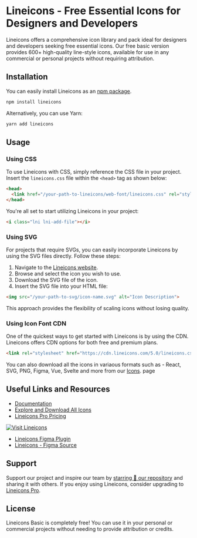 # Lineicons - Free Essential Icons for Designers and Developers

Lineicons offers a comprehensive icon library and pack ideal for designers and developers seeking free essential icons. Our free basic version provides 600+ high-quality line-style icons, available for use in any commercial or personal projects without requiring attribution.

## Installation

You can easily install Lineicons as an [npm package](https://www.npmjs.com/package/lineicons).

```bash
npm install lineicons
```

Alternatively, you can use Yarn:

```bash
yarn add lineicons
```

## Usage

### Using CSS

To use Lineicons with CSS, simply reference the CSS file in your project. Insert the `lineicons.css` file within the `<head>` tag as shown below:

```html
<head>
  <link href="/your-path-to-lineicons/web-font/lineicons.css" rel="stylesheet">
</head>
```

You're all set to start utilizing Lineicons in your project:

```html
<i class="lni lni-add-file"></i>
```

### Using SVG

For projects that require SVGs, you can easily incorporate Lineicons by using the SVG files directly. Follow these steps:

1. Navigate to the [Lineicons website](https://lineicons.com/).
2. Browse and select the icon you wish to use.
3. Download the SVG file of the icon.
4. Insert the SVG file into your HTML file:

```html
<img src="/your-path-to-svg/icon-name.svg" alt="Icon Description">
```

This approach provides the flexibility of scaling icons without losing quality.

### Using Icon Font CDN

One of the quickest ways to get started with Lineicons is by using the CDN. Lineicons offers CDN options for both free and premium plans.
```html
<link rel="stylesheet" href="https://cdn.lineicons.com/5.0/lineicons.css" />
```

You can also download all the icons in variaous formats such as - React, SVG, PNG, Figma, Vue, Svelte and more from our [Icons](https://lineicons.com/icons). page

## Useful Links and Resources


- [Documentation](https://lineicons.com/docs)
- [Explore and Download All Icons](https://lineicons.com/)
- [Lineicons Pro Pricing](https://lineicons.com/pricing)


[![Visit Lineicons](https://cdn.pimjo.com/lineicons-5.jpg)](https://lineicons.com/)

- [Lineicons Figma Plugin](https://www.figma.com/community/plugin/1217738304122072948/Lineicons)
- [Lineicons - Figma Source](https://www.figma.com/community/file/1198194066179400874)

## Support

Support our project and inspire our team by [starring 🌟 our repository](https://github.com/LineiconsHQ/Lineicons) and sharing it with others. If you enjoy using Lineicons, consider upgrading to [Lineicons Pro](https://lineicons.com/pro/).

## License

Lineicons Basic is completely free! You can use it in your personal or commercial projects without needing to provide attribution or credits.